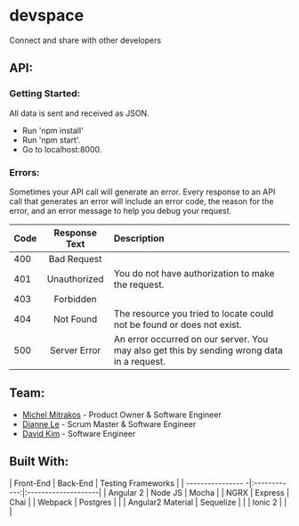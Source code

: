 # devspace
Connect and share with other developers

## API:
### Getting Started:
All data is sent and received as JSON.

- Run 'npm install'
- Run 'npm start'.
- Go to localhost:8000.

### Errors:
Sometimes your API call will generate an error. Every response to an API call that generates an error will include an error code, the reason for the error, and an error message to help you debug your request.

| Code  | Response Text   | Description                                                                                      |
| ----- |:---------------:| :------------------------------------------------------------------------------------------------|
| 400   | Bad Request     |                                                                                                  |
| 401   | Unauthorized    | You do not have authorization to make the request.                                               |
| 403   | Forbidden       |                                                                                                  |
| 404   | Not Found       | The resource you tried to locate could not be found or does not exist.                           |
| 500   | Server Error    | An error occurred on our server. You may also get this by sending wrong data in a request.       |

## Team:
- [Michel Mitrakos](https://www.michaelmitrakos.com) - Product Owner & Software Engineer
- [Dianne Le](https://www.github.com/dfle) - Scrum Master & Software Engineer
- [David Kim](https://github.com/davidkim310) - Software Engineer

## Built With:
| Front-End         | Back-End     | Testing Frameworks  |
| ---------------- -|:------------:|:--------------------|
| Angular 2         | Node JS      | Mocha               |
| NGRX              | Express      | Chai                |
| Webpack           | Postgres     |                     |
| Angular2 Material | Sequelize    |                     |
| Ionic 2           |              |                     |
